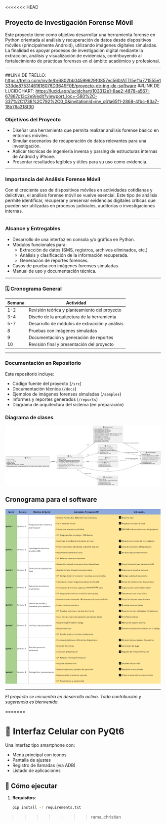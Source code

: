 <<<<<<< HEAD
## Proyecto de Investigación Forense Móvil

Este proyecto tiene como objetivo desarrollar una herramienta forense en Python orientada al análisis y recuperación de datos desde dispositivos móviles (principalmente Android), utilizando imágenes digitales simuladas. La finalidad es apoyar procesos de investigación digital mediante la extracción, análisis y visualización de evidencias, contribuyendo al fortalecimiento de prácticas forenses en el ámbito académico y profesional.

---
##LINK DE TRELLO: https://trello.com/invite/b/6802bb04599629f0857ec560/ATTI5ef1a771555e1333de87531461616076D3649F0E/proyecto-de-ing-de-software
##LINK DE LUCIDCHART: https://lucid.app/lucidchart/103312e1-8ae2-4878-a567-67887c13c2e9/edit?viewport_loc=-580%2C-337%2C1738%2C792%2C0_0&invitationId=inv_c61a65f1-2868-4fbc-83a7-18b76a318f30

### Objetivos del Proyecto

- Diseñar una herramienta que permita realizar análisis forense básico en entornos móviles.
- Simular escenarios de recuperación de datos relevantes para una investigación.
- Aplicar técnicas de ingeniería inversa y parsing de estructuras internas de Android y iPhone.
- Presentar resultados legibles y útiles para su uso como evidencia.

---

### Importancia del Análisis Forense Móvil

Con el creciente uso de dispositivos móviles en actividades cotidianas y delictivas, el análisis forense móvil se vuelve esencial. Este tipo de análisis permite identificar, recuperar y preservar evidencias digitales críticas que pueden ser utilizadas en procesos judiciales, auditorías o investigaciones internas.

---

### Alcance y Entregables

- Desarrollo de una interfaz en consola y/o gráfica en Python.
- Módulos funcionales para:
  - Extracción de datos (SMS, registros, archivos eliminados, etc.)
  - Análisis y clasificación de la información recuperada.
  - Generación de reportes forenses.
- Casos de prueba con imágenes forenses simuladas.
- Manual de uso y documentación técnica.

---

### 🗓 Cronograma General

| Semana | Actividad                                       |
|--------|-------------------------------------------------|
| 1-2    | Revisión teórica y planteamiento del proyecto   |
| 3-4    | Diseño de la arquitectura de la herramienta     |
| 5-7    | Desarrollo de módulos de extracción y análisis  |
| 8      | Pruebas con imágenes simuladas                  |
| 9      | Documentación y generación de reportes          |
| 10     | Revisión final y presentación del proyecto      |

---

### Documentación en Repositorio

Este repositorio incluye:

- Código fuente del proyecto (`/src`)
- Documentación técnica (`/docs`)
- Ejemplos de imágenes forenses simuladas (`/samples`)
- Informes y reportes generados (`/reports`)
- Diagrama de arquitectura del sistema (en preparación)

### Diagrama de clases

![Diagrama de Clases](Diagrama_clases.png)

## Cronograma para el software

![Cronograma para el software](tabla1.png)


---

*El proyecto se encuentra en desarrollo activo. Toda contribución y sugerencia es bienvenida.*

=======
# 📱 Interfaz Celular con PyQt6

Una interfaz tipo smartphone con:
- Menú principal con iconos
- Pantalla de ajustes
- Registro de llamadas (vía ADB)
- Listado de aplicaciones

## 🚀 Cómo ejecutar
1. **Requisitos**:
   ```bash
   pip install -r requirements.txt
>>>>>>> rama_christian
